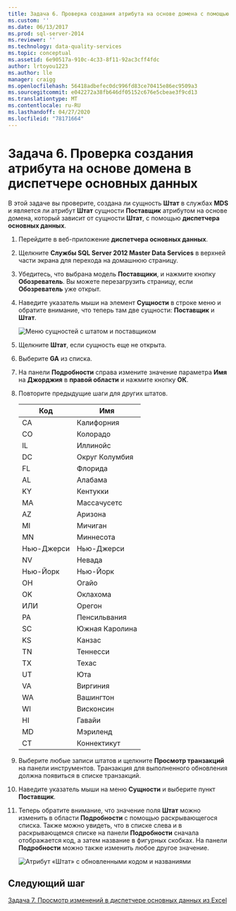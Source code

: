 ```yaml
---
title: Задача 6. Проверка создания атрибута на основе домена с помощью диспетчер основных данных | Документация Майкрософт
ms.custom: ''
ms.date: 06/13/2017
ms.prod: sql-server-2014
ms.reviewer: ''
ms.technology: data-quality-services
ms.topic: conceptual
ms.assetid: 6e90517a-910c-4c33-8f11-92ac3cff4fdc
author: lrtoyou1223
ms.author: lle
manager: craigg
ms.openlocfilehash: 56418adbefec0dc996fd83ce70415e86ec9509a3
ms.sourcegitcommit: e042272a38fb646df05152c676e5cbeae3f9cd13
ms.translationtype: MT
ms.contentlocale: ru-RU
ms.lasthandoff: 04/27/2020
ms.locfileid: "78171664"
---
```

# <a name="task-6-verify-that-the-domain-based-attribute-is-created-using-master-data-manager"></a>Задача 6. Проверка создания атрибута на основе домена в диспетчере основных данных
  В этой задаче вы проверите, создана ли сущность **Штат** в службах **MDS** и является ли атрибут **Штат** сущности **Поставщик** атрибутом на основе домена, который зависит от сущности **Штат**, с помощью **диспетчера основных данных**.

1.  Перейдите в веб-приложение **диспетчера основных данных**.

2.  Щелкните **Службы SQL Server 2012 Master Data Services** в верхней части экрана для перехода на домашнюю страницу.

3.  Убедитесь, что выбрана модель **Поставщики**, и нажмите кнопку **Обозреватель**. Вы можете перезагрузить страницу, если **Обозреватель** уже открыт.

4.  Наведите указатель мыши на элемент **Сущности** в строке меню и обратите внимание, что теперь там две сущности: **Поставщик** и **Штат**.

     ![Меню сущностей с штатом и поставщиком](../../2014/tutorials/media/et-verifythatthedbaiscreatedusingmdm-01.jpg "Меню сущностей с штатом и поставщиком")

5.  Щелкните **Штат**, если сущность еще не открыта.

6.  Выберите **GA** из списка.

7.  На панели **Подробности** справа измените значение параметра **Имя** на **Джорджия** в **правой области** и нажмите кнопку **ОК**.

8.  Повторите предыдущие шаги для других штатов.

    |Код|Имя|
    |----------|----------|
    |CA|Калифорния|
    |CO|Колорадо|
    |IL|Иллинойс|
    |DC|Округ Колумбия|
    |FL|Флорида|
    |AL|Алабама|
    |KY|Кентукки|
    |MA|Массачусетс|
    |AZ|Аризона|
    |MI|Мичиган|
    |MN|Миннесота|
    |Нью-Джерси|Нью-Джерси|
    |NV|Невада|
    |Нью-Йорк|Нью-Йорк|
    |OH|Огайо|
    |OK|Оклахома|
    |ИЛИ|Орегон|
    |PA|Пенсильвания|
    |SC|Южная Каролина|
    |KS|Канзас|
    |TN|Теннесси|
    |TX|Техас|
    |UT|Юта|
    |VA|Виргиния|
    |WA|Вашингтон|
    |WI|Висконсин|
    |HI|Гавайи|
    |MD|Мэриленд|
    |CT|Коннектикут|

9. Выберите любые записи штатов и щелкните **Просмотр транзакций** на панели инструментов. Транзакция для выполненного обновления должна появиться в списке транзакций.

10. Наведите указатель мыши на меню **Сущности** и выберите пункт **Поставщик**.

11. Теперь обратите внимание, что значение поля **Штат** можно изменить в области **Подробности** с помощью раскрывающегося списка. Также можно увидеть, что в списке слева и в раскрывающемся списке на панели **Подробности** сначала отображается код, а затем название в фигурных скобках. На панели **Подробности** можно также изменить любое другое значение.

     ![Атрибут «Штат» с обновленными кодом и названиями](../../2014/tutorials/media/et-verifythatthedbaiscreatedusingmdm-02.jpg "Атрибут «Штат» с обновленными кодом и названиями")

## <a name="next-step"></a>Следующий шаг
 [Задача 7. Просмотр изменений в диспетчере основных данных из Excel](../../2014/tutorials/task-7-viewing-updates-made-using-master-data-manager-in-excel.md)


